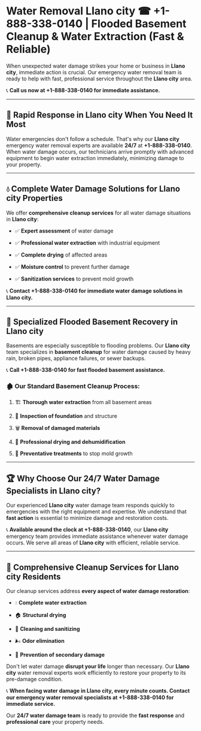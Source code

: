 # Water Removal Llano city ☎ +1-888-338-0140 | Flooded Basement Cleanup & Water Extraction (Fast & Reliable)

When unexpected water damage strikes your home or business in **Llano city**, immediate action is crucial. Our emergency water removal team is ready to help with fast, professional service throughout the **Llano city** area. 

📞 **Call us now at +1-888-338-0140 for immediate assistance.**
---
## 🚀 Rapid Response in Llano city When You Need It Most
Water emergencies don't follow a schedule. That's why our **Llano city** emergency water removal experts are available **24/7** at **+1-888-338-0140**. When water damage occurs, our technicians arrive promptly with advanced equipment to begin water extraction immediately, minimizing damage to your property.
---
## 💧 Complete Water Damage Solutions for Llano city Properties
We offer **comprehensive cleanup services** for all water damage situations in **Llano city**:
- ✅ **Expert assessment** of water damage  
- ✅ **Professional water extraction** with industrial equipment  
- ✅ **Complete drying** of affected areas  
- ✅ **Moisture control** to prevent further damage  
- ✅ **Sanitization services** to prevent mold growth  
📞 **Contact +1-888-338-0140 for immediate water damage solutions in Llano city.**
---
## 🌊 Specialized Flooded Basement Recovery in Llano city
Basements are especially susceptible to flooding problems. Our **Llano city** team specializes in **basement cleanup** for water damage caused by heavy rain, broken pipes, appliance failures, or sewer backups. 
📞 **Call +1-888-338-0140 for fast flooded basement assistance.**
### 🏚️ Our Standard Basement Cleanup Process:
1. 🏗️ **Thorough water extraction** from all basement areas  
2. 🔎 **Inspection of foundation** and structure  
3. 🗑️ **Removal of damaged materials**  
4. 💨 **Professional drying and dehumidification**  
5. 🚫 **Preventative treatments** to stop mold growth  
---
## 🏆 Why Choose Our 24/7 Water Damage Specialists in Llano city?
Our experienced **Llano city** water damage team responds quickly to emergencies with the right equipment and expertise. We understand that **fast action** is essential to minimize damage and restoration costs.
📞 **Available around the clock at +1-888-338-0140**, our **Llano city** emergency team provides immediate assistance whenever water damage occurs. We serve all areas of **Llano city** with efficient, reliable service.
---
## 🧹 Comprehensive Cleanup Services for Llano city Residents
Our cleanup services address **every aspect of water damage restoration**:
- 💧 **Complete water extraction**  
- 🏠 **Structural drying**  
- 🧼 **Cleaning and sanitizing**  
- 🌬️ **Odor elimination**  
- 🚫 **Prevention of secondary damage**  
Don't let water damage **disrupt your life** longer than necessary. Our **Llano city** water removal experts work efficiently to restore your property to its pre-damage condition.
📞 **When facing water damage in Llano city, every minute counts. Contact our emergency water removal specialists at +1-888-338-0140 for immediate service.**
Our **24/7 water damage team** is ready to provide the **fast response** and **professional care** your property needs.
